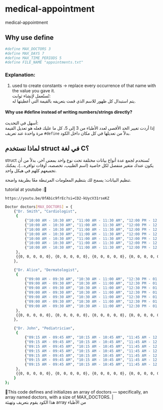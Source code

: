 # medical-appointment

medical-appointment
## Why use define 
```bash
#define MAX_DOCTORS 3
#define MAX_DAYS 7
#define MAX_TIME_PERIODS 5
#define FILE_NAME "appointments.txt"  
```

### Explanation:

1) used to create constants -> replace every occurrence of that name with the value you gave it.  
تُستُعمل لإنشاء ثوابت:  
يتم استبدال كل ظهور للاسم الذي قمت بتعريفه بالقيمة التي أعطيتها له.

#### Why use #define instead of writing numbers/strings directly?

أسهل في التحديث:  
إذا أردت تغيير الحد الأقصى لعدد الأطباء من 3 إلى 5، كل ما عليك فعله هو تعديل القيمة مرة واحدة عند تعريف `#define` بدلاً من تعديلها في كل مكان داخل الكود.


## لماذا نستخدم struct في لغة C؟
struct تُستخدم لجمع عدة أنواع بيانات مختلفة تحت نوع واحد 
بمعنى آخر، بدلاً من أن يكون عندك متغير منفصل لكل خاصية (اسم الطبيب، تخصصه، أوقات توافره...)، يمكنك تجميعهم كلهم في هيكل واحد.

تنظيم البيانات: يسمح لك بتنظيم المعلومات المرتبطة معًا بطريقة واضحة.

tutorial at youtube :👀
```bash
https://youtu.be/0fAbic9frEc?si=CD2-kUycV31rseKZ
```

```bash
Doctor doctors[MAX_DOCTORS] = {
    {"Dr. Smith", "Cardiologist",
     {
         {"10:00 AM - 10:30 AM", "11:00 AM - 11:30 AM", "12:00 PM - 12:30 PM", "02:00 PM - 02:30 PM", "03:00 PM - 03:30 PM"},
         {"10:00 AM - 10:30 AM", "11:00 AM - 11:30 AM", "12:00 PM - 12:30 PM", "02:00 PM - 02:30 PM", "03:00 PM - 03:30 PM"},
         {"10:00 AM - 10:30 AM", "11:00 AM - 11:30 AM", "12:00 PM - 12:30 PM", "02:00 PM - 02:30 PM", "03:00 PM - 03:30 PM"},
         {"10:00 AM - 10:30 AM", "11:00 AM - 11:30 AM", "12:00 PM - 12:30 PM", "02:00 PM - 02:30 PM", "03:00 PM - 03:30 PM"},
         {"10:00 AM - 10:30 AM", "11:00 AM - 11:30 AM", "12:00 PM - 12:30 PM", "02:00 PM - 02:30 PM", "03:00 PM - 03:30 PM"},
         {"10:00 AM - 10:30 AM", "11:00 AM - 11:30 AM", "12:00 PM - 12:30 PM", "02:00 PM - 02:30 PM", "03:00 PM - 03:30 PM"},
         {"10:00 AM - 10:30 AM", "11:00 AM - 11:30 AM", "12:00 PM - 12:30 PM", "02:00 PM - 02:30 PM", "03:00 PM - 03:30 PM"}
     },
     {{0, 0, 0, 0, 0}, {0, 0, 0, 0, 0}, {0, 0, 0, 0, 0}, {0, 0, 0, 0, 0}, {0, 0, 0, 0, 0}, {0, 0, 0, 0, 0}, {0, 0, 0, 0, 0}}
    },

    {"Dr. Alice", "Dermatologist",
     {
         {"09:00 AM - 09:30 AM", "10:30 AM - 11:00 AM", "12:30 PM - 01:00 PM", "01:30 PM - 02:00 PM", "03:30 PM - 04:00 PM"},
         {"09:00 AM - 09:30 AM", "10:30 AM - 11:00 AM", "12:30 PM - 01:00 PM", "01:30 PM - 02:00 PM", "03:30 PM - 04:00 PM"},
         {"09:00 AM - 09:30 AM", "10:30 AM - 11:00 AM", "12:30 PM - 01:00 PM", "01:30 PM - 02:00 PM", "03:30 PM - 04:00 PM"},
         {"09:00 AM - 09:30 AM", "10:30 AM - 11:00 AM", "12:30 PM - 01:00 PM", "01:30 PM - 02:00 PM", "03:30 PM - 04:00 PM"},
         {"09:00 AM - 09:30 AM", "10:30 AM - 11:00 AM", "12:30 PM - 01:00 PM", "01:30 PM - 02:00 PM", "03:30 PM - 04:00 PM"},
         {"09:00 AM - 09:30 AM", "10:30 AM - 11:00 AM", "12:30 PM - 01:00 PM", "01:30 PM - 02:00 PM", "03:30 PM - 04:00 PM"},
         {"09:00 AM - 09:30 AM", "10:30 AM - 11:00 AM", "12:30 PM - 01:00 PM", "01:30 PM - 02:00 PM", "03:30 PM - 04:00 PM"}
     },
     {{0, 0, 0, 0, 0}, {0, 0, 0, 0, 0}, {0, 0, 0, 0, 0}, {0, 0, 0, 0, 0}, {0, 0, 0, 0, 0}, {0, 0, 0, 0, 0}, {0, 0, 0, 0, 0}}
    },

    {"Dr. John", "Pediatrician",
     {
         {"09:15 AM - 09:45 AM", "10:15 AM - 10:45 AM", "11:45 AM - 12:15 PM", "01:00 PM - 01:30 PM", "02:30 PM - 03:00 PM"},
         {"09:15 AM - 09:45 AM", "10:15 AM - 10:45 AM", "11:45 AM - 12:15 PM", "01:00 PM - 01:30 PM", "02:30 PM - 03:00 PM"},
         {"09:15 AM - 09:45 AM", "10:15 AM - 10:45 AM", "11:45 AM - 12:15 PM", "01:00 PM - 01:30 PM", "02:30 PM - 03:00 PM"},
         {"09:15 AM - 09:45 AM", "10:15 AM - 10:45 AM", "11:45 AM - 12:15 PM", "01:00 PM - 01:30 PM", "02:30 PM - 03:00 PM"},
         {"09:15 AM - 09:45 AM", "10:15 AM - 10:45 AM", "11:45 AM - 12:15 PM", "01:00 PM - 01:30 PM", "02:30 PM - 03:00 PM"},
         {"09:15 AM - 09:45 AM", "10:15 AM - 10:45 AM", "11:45 AM - 12:15 PM", "01:00 PM - 01:30 PM", "02:30 PM - 03:00 PM"},
         {"09:15 AM - 09:45 AM", "10:15 AM - 10:45 AM", "11:45 AM - 12:15 PM", "01:00 PM - 01:30 PM", "02:30 PM - 03:00 PM"}
     },
     {{0, 0, 0, 0, 0}, {0, 0, 0, 0, 0}, {0, 0, 0, 0, 0}, {0, 0, 0, 0, 0}, {0, 0, 0, 0, 0}, {0, 0, 0, 0, 0}, {0, 0, 0, 0, 0}}
    }
};

```

👀This code defines and initializes an array of doctors — specifically, an array named doctors, with a size of MAX_DOCTORS. |    
هذا الكود يقوم بتعريف وتهيئة array من الأطباء 
